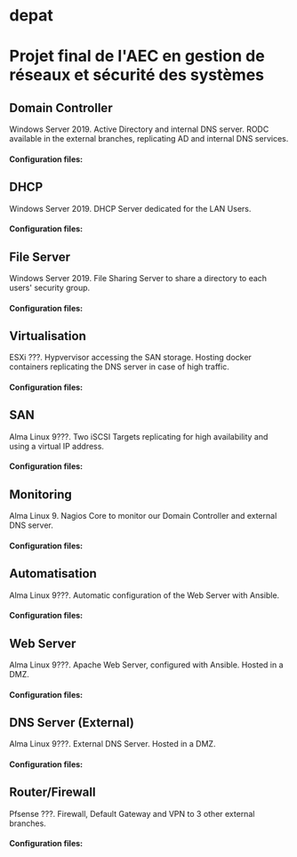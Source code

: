 # **depat**
# Projet final de l'AEC en gestion de réseaux et sécurité des systèmes

## **Domain Controller**
Windows Server 2019. Active Directory and internal DNS server. RODC available in the external branches, replicating AD and internal DNS services.
#### Configuration files:

## **DHCP**
Windows Server 2019. DHCP Server dedicated for the LAN Users.
#### Configuration files:

## **File Server**
Windows Server 2019. File Sharing Server to share a directory to each users' security group.
#### Configuration files:

## **Virtualisation**
ESXi ???. Hypvervisor accessing the SAN storage. Hosting docker containers replicating the DNS server in case of high traffic.
#### Configuration files:

## **SAN**
Alma Linux 9???. Two iSCSI Targets replicating for high availability and using a virtual IP address.
#### Configuration files:

## **Monitoring**
Alma Linux 9. Nagios Core to monitor our Domain Controller and external DNS server.
#### Configuration files: 

## **Automatisation**
Alma Linux 9???. Automatic configuration of the Web Server with Ansible.
#### Configuration files:

## **Web Server**
Alma Linux 9???. Apache Web Server, configured with Ansible. Hosted in a DMZ.
#### Configuration files:

## **DNS Server (External)**
Alma Linux 9???. External DNS Server. Hosted in a DMZ.
#### Configuration files:

## **Router/Firewall**
Pfsense ???. Firewall, Default Gateway and VPN to 3 other external branches.
#### Configuration files:
